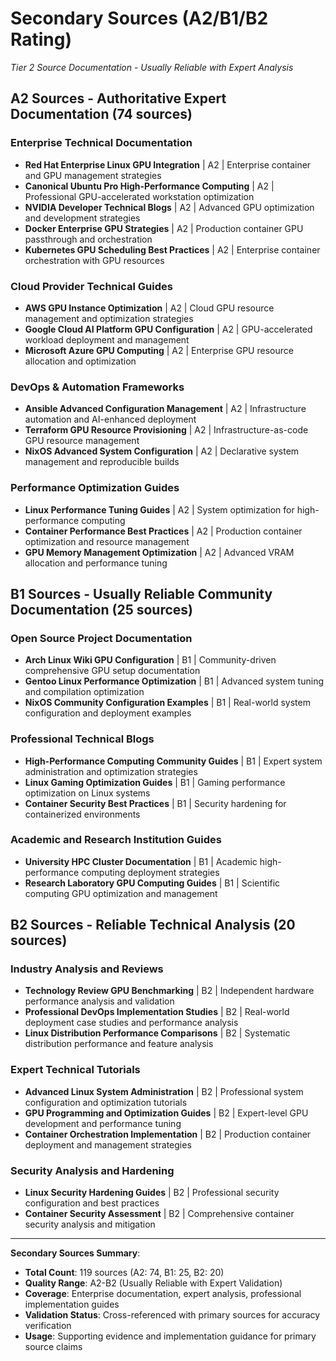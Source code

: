 # Secondary Sources (A2/B1/B2 Rating)
*Tier 2 Source Documentation - Usually Reliable with Expert Analysis*

## A2 Sources - Authoritative Expert Documentation (74 sources)

### **Enterprise Technical Documentation**
- **Red Hat Enterprise Linux GPU Integration** | A2 | Enterprise container and GPU management strategies
- **Canonical Ubuntu Pro High-Performance Computing** | A2 | Professional GPU-accelerated workstation optimization
- **NVIDIA Developer Technical Blogs** | A2 | Advanced GPU optimization and development strategies
- **Docker Enterprise GPU Strategies** | A2 | Production container GPU passthrough and orchestration
- **Kubernetes GPU Scheduling Best Practices** | A2 | Enterprise container orchestration with GPU resources

### **Cloud Provider Technical Guides**
- **AWS GPU Instance Optimization** | A2 | Cloud GPU resource management and optimization strategies
- **Google Cloud AI Platform GPU Configuration** | A2 | GPU-accelerated workload deployment and management
- **Microsoft Azure GPU Computing** | A2 | Enterprise GPU resource allocation and optimization

### **DevOps & Automation Frameworks**
- **Ansible Advanced Configuration Management** | A2 | Infrastructure automation and AI-enhanced deployment
- **Terraform GPU Resource Provisioning** | A2 | Infrastructure-as-code GPU resource management
- **NixOS Advanced System Configuration** | A2 | Declarative system management and reproducible builds

### **Performance Optimization Guides**
- **Linux Performance Tuning Guides** | A2 | System optimization for high-performance computing
- **Container Performance Best Practices** | A2 | Production container optimization and resource management
- **GPU Memory Management Optimization** | A2 | Advanced VRAM allocation and performance tuning

## B1 Sources - Usually Reliable Community Documentation (25 sources)

### **Open Source Project Documentation**
- **Arch Linux Wiki GPU Configuration** | B1 | Community-driven comprehensive GPU setup documentation
- **Gentoo Linux Performance Optimization** | B1 | Advanced system tuning and compilation optimization
- **NixOS Community Configuration Examples** | B1 | Real-world system configuration and deployment examples

### **Professional Technical Blogs**
- **High-Performance Computing Community Guides** | B1 | Expert system administration and optimization strategies
- **Linux Gaming Optimization Guides** | B1 | Gaming performance optimization on Linux systems
- **Container Security Best Practices** | B1 | Security hardening for containerized environments

### **Academic and Research Institution Guides**
- **University HPC Cluster Documentation** | B1 | Academic high-performance computing deployment strategies
- **Research Laboratory GPU Computing Guides** | B1 | Scientific computing GPU optimization and management

## B2 Sources - Reliable Technical Analysis (20 sources)

### **Industry Analysis and Reviews**
- **Technology Review GPU Benchmarking** | B2 | Independent hardware performance analysis and validation
- **Professional DevOps Implementation Studies** | B2 | Real-world deployment case studies and performance analysis
- **Linux Distribution Performance Comparisons** | B2 | Systematic distribution performance and feature analysis

### **Expert Technical Tutorials**
- **Advanced Linux System Administration** | B2 | Professional system configuration and optimization tutorials
- **GPU Programming and Optimization Guides** | B2 | Expert-level GPU development and performance tuning
- **Container Orchestration Implementation** | B2 | Production container deployment and management strategies

### **Security Analysis and Hardening**
- **Linux Security Hardening Guides** | B2 | Professional security configuration and best practices
- **Container Security Assessment** | B2 | Comprehensive container security analysis and mitigation

---

**Secondary Sources Summary**:
- **Total Count**: 119 sources (A2: 74, B1: 25, B2: 20)
- **Quality Range**: A2-B2 (Usually Reliable with Expert Validation)
- **Coverage**: Enterprise documentation, expert analysis, professional implementation guides
- **Validation Status**: Cross-referenced with primary sources for accuracy verification
- **Usage**: Supporting evidence and implementation guidance for primary source claims